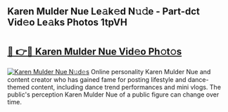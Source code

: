 ## Karen Mulder Nue Le𝚊k𝚎d N𝚞𝚍e - Part-dct Vid𝚎o Le𝚊ks Photos 1tpVH

# <h2><a href="http://fbauea.evod.top/?m=Karen+Mulder+Nue">🔗 👉🔴 Karen Mulder Nue Vid𝚎o Ph𝚘t𝚘s</a></h2>

[![Karen Mulder Nue N𝚞d𝚎s](https://i.imgur.com/8V9OHl7.gif)](http://fbauea.evod.top/?m=Karen+Mulder+Nue)
Online personality Karen Mulder Nue and content creator who has gained fame for posting lifestyle and dance-themed content, including dance trend performances and mini vlogs. The public's perception Karen Mulder Nue of a public figure can change over time. 
